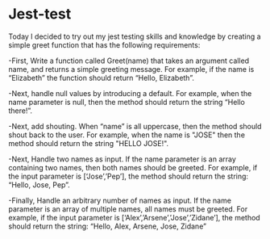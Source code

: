# Jest-test

Today I decided to try out my jest testing skills and knowledge by creating a simple greet function that has the following requirements:



-First, Write a function called Greet(name) that takes an argument called name, and returns a simple greeting message. For example, if the name is “Elizabeth” the function should return “Hello, Elizabeth”.

-Next, handle null values by introducing a default. For example, when the name parameter is null, then the method should return the string “Hello there!”.

-Next, add shouting. When “name” is all uppercase, then the method should shout back to the user. For example, when the name is "JOSE" then the method should return the string "HELLO JOSE!".

-Next, Handle two names as input. If the name parameter is an array containing two names, then both names should be greeted. For example, if the input parameter is [‘Jose’,’Pep’], the method should return the string: “Hello, Jose, Pep”. 

-Finally, Handle an arbitrary number of names as input. If the name parameter is an array of multiple names, all names must be greeted. For example, if the input parameter is [‘Alex’,’Arsene’,’Jose’,’Zidane’], the method should return the string: “Hello, Alex, Arsene, Jose, Zidane”
